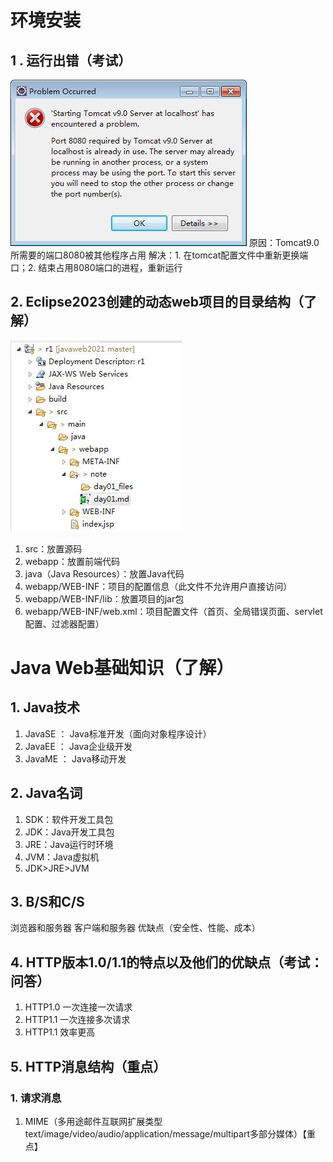 # 环境安装
## 1 . 运行出错（考试）
![](day01_files/1.jpg)
原因：Tomcat9.0所需要的端口8080被其他程序占用
解决：1. 在tomcat配置文件中重新更换端口；2. 结束占用8080端口的进程，重新运行
## 2. Eclipse2023创建的动态web项目的目录结构（了解）
![](day01_files/2.jpg)
1. src：放置源码
2. webapp：放置前端代码
3. java（Java Resources）：放置Java代码
4. webapp/WEB-INF：项目的配置信息（此文件不允许用户直接访问）
5. webapp/WEB-INF/lib：放置项目的jar包
6. webapp/WEB-INF/web.xml：项目配置文件（首页<welcome-file-list>、全局错误页面、servlet配置、过滤器配置）

# Java Web基础知识（了解）
## 1. Java技术
1. JavaSE ： Java标准开发（面向对象程序设计）
2. JavaEE ： Java企业级开发
3. JavaME ： Java移动开发
## 2. Java名词
1. SDK：软件开发工具包
2. JDK：Java开发工具包
3. JRE：Java运行时环境
4. JVM：Java虚拟机
5. JDK>JRE>JVM
## 3. B/S和C/S
浏览器和服务器
客户端和服务器
优缺点（安全性、性能、成本）
## 4. HTTP版本1.0/1.1的特点以及他们的优缺点（考试：问答）
1. HTTP1.0 一次连接一次请求
2. HTTP1.1 一次连接多次请求
3. HTTP1.1 效率更高
## 5. HTTP消息结构（重点）
### 1. 请求消息
1. MIME（多用途邮件互联网扩展类型 text/image/video/audio/application/message/multipart多部分媒体）【重点】
